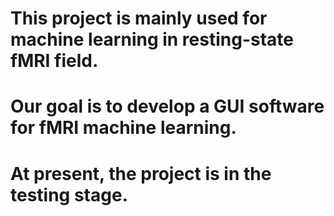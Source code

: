 # This project is mainly used for machine learning in resting-state fMRI field.
# Our goal is to develop a GUI software for fMRI machine learning.

# At present, the project is in the testing stage.

